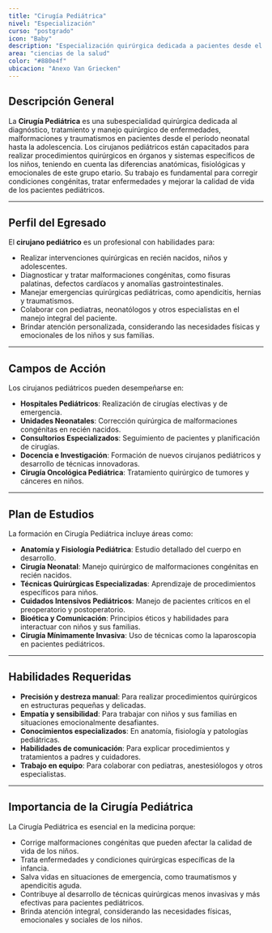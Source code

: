 ```yaml
---
title: "Cirugía Pediátrica"
nivel: "Especialización"
curso: "postgrado"
icon: "Baby"
description: "Especialización quirúrgica dedicada a pacientes desde el nacimiento hasta la adolescencia."
area: "ciencias de la salud"
color: "#880e4f"
ubicacion: "Anexo Van Griecken"
---
```


## Descripción General
La **Cirugía Pediátrica** es una subespecialidad quirúrgica dedicada al diagnóstico, tratamiento y manejo quirúrgico de enfermedades, malformaciones y traumatismos en pacientes desde el período neonatal hasta la adolescencia. Los cirujanos pediátricos están capacitados para realizar procedimientos quirúrgicos en órganos y sistemas específicos de los niños, teniendo en cuenta las diferencias anatómicas, fisiológicas y emocionales de este grupo etario. Su trabajo es fundamental para corregir condiciones congénitas, tratar enfermedades y mejorar la calidad de vida de los pacientes pediátricos.

---

## Perfil del Egresado
El **cirujano pediátrico** es un profesional con habilidades para:
- Realizar intervenciones quirúrgicas en recién nacidos, niños y adolescentes.
- Diagnosticar y tratar malformaciones congénitas, como fisuras palatinas, defectos cardíacos y anomalías gastrointestinales.
- Manejar emergencias quirúrgicas pediátricas, como apendicitis, hernias y traumatismos.
- Colaborar con pediatras, neonatólogos y otros especialistas en el manejo integral del paciente.
- Brindar atención personalizada, considerando las necesidades físicas y emocionales de los niños y sus familias.

---

## Campos de Acción
Los cirujanos pediátricos pueden desempeñarse en:
- **Hospitales Pediátricos**: Realización de cirugías electivas y de emergencia.
- **Unidades Neonatales**: Corrección quirúrgica de malformaciones congénitas en recién nacidos.
- **Consultorios Especializados**: Seguimiento de pacientes y planificación de cirugías.
- **Docencia e Investigación**: Formación de nuevos cirujanos pediátricos y desarrollo de técnicas innovadoras.
- **Cirugía Oncológica Pediátrica**: Tratamiento quirúrgico de tumores y cánceres en niños.

---

## Plan de Estudios
La formación en Cirugía Pediátrica incluye áreas como:
- **Anatomía y Fisiología Pediátrica**: Estudio detallado del cuerpo en desarrollo.
- **Cirugía Neonatal**: Manejo quirúrgico de malformaciones congénitas en recién nacidos.
- **Técnicas Quirúrgicas Especializadas**: Aprendizaje de procedimientos específicos para niños.
- **Cuidados Intensivos Pediátricos**: Manejo de pacientes críticos en el preoperatorio y postoperatorio.
- **Bioética y Comunicación**: Principios éticos y habilidades para interactuar con niños y sus familias.
- **Cirugía Mínimamente Invasiva**: Uso de técnicas como la laparoscopia en pacientes pediátricos.

---

## Habilidades Requeridas
- **Precisión y destreza manual**: Para realizar procedimientos quirúrgicos en estructuras pequeñas y delicadas.
- **Empatía y sensibilidad**: Para trabajar con niños y sus familias en situaciones emocionalmente desafiantes.
- **Conocimientos especializados**: En anatomía, fisiología y patologías pediátricas.
- **Habilidades de comunicación**: Para explicar procedimientos y tratamientos a padres y cuidadores.
- **Trabajo en equipo**: Para colaborar con pediatras, anestesiólogos y otros especialistas.

---

## Importancia de la Cirugía Pediátrica
La Cirugía Pediátrica es esencial en la medicina porque:
- Corrige malformaciones congénitas que pueden afectar la calidad de vida de los niños.
- Trata enfermedades y condiciones quirúrgicas específicas de la infancia.
- Salva vidas en situaciones de emergencia, como traumatismos y apendicitis aguda.
- Contribuye al desarrollo de técnicas quirúrgicas menos invasivas y más efectivas para pacientes pediátricos.
- Brinda atención integral, considerando las necesidades físicas, emocionales y sociales de los niños.